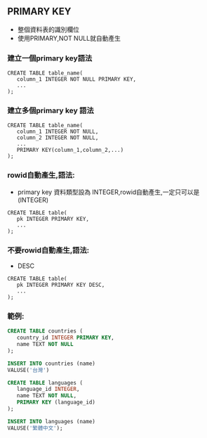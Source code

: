 ## PRIMARY KEY
- 整個資料表的識別欄位
- 使用PRIMARY,NOT NULL就自動產生

### 建立一個primary key語法

```
CREATE TABLE table_name(
   column_1 INTEGER NOT NULL PRIMARY KEY,
   ...
);
```

### 建立多個primary key 語法

```
CREATE TABLE table_name(
   column_1 INTEGER NOT NULL,
   column_2 INTEGER NOT NULL,
   ...
   PRIMARY KEY(column_1,column_2,...)
);
```

### rowid自動產生,語法:
- primary key 資料類型設為 INTEGER,rowid自動產生,一定只可以是(INTEGER)

```
CREATE TABLE table(
   pk INTEGER PRIMARY KEY,
   ...
);
```

### 不要rowid自動產生,語法:

- DESC

```
CREATE TABLE table(
   pk INTEGER PRIMARY KEY DESC,
   ...
);
```


### 範例:

```sql
CREATE TABLE countries (
   country_id INTEGER PRIMARY KEY,
   name TEXT NOT NULL
);
```

```sql
INSERT INTO countries (name)
VALUSE('台灣')
```

```sql
CREATE TABLE languages (
   language_id INTEGER,
   name TEXT NOT NULL,
   PRIMARY KEY (language_id)
);
```

```sql
INSERT INTO languages (name)
VALUSE('繁體中文');

```
